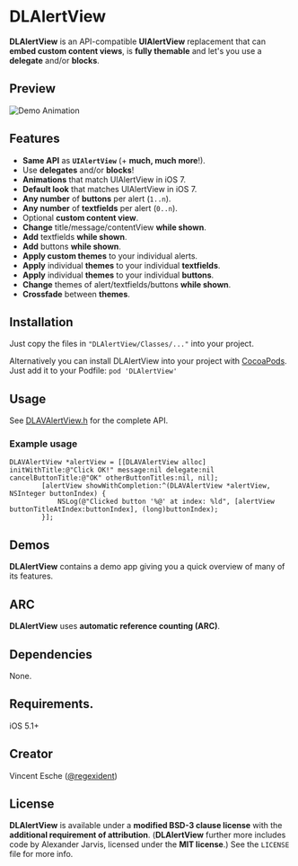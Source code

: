 # DLAlertView

**DLAlertView** is an API-compatible **UIAlertView** replacement that can **embed custom content views**, is **fully themable** and let's you use a **delegate** and/or **blocks**.

## Preview
![Demo Animation](preview.gif)

## Features

* **Same API** as **`UIAlertView`** (+ **much, much more**!).
* Use **delegates** and/or **blocks**!
* **Animations** that match UIAlertView in iOS 7.
* **Default look** that matches UIAlertView in iOS 7.
* **Any number** of **buttons** per alert (`1..n`).
* **Any number** of **textfields** per alert (`0..n`).
* Optional **custom content view**.
* **Change** title/message/contentView **while shown**.
* **Add** textfields **while shown**.
* **Add** buttons **while shown**.
* **Apply custom themes** to your individual alerts.
* **Apply** individual **themes** to your individual **textfields**.
* **Apply** individual **themes** to your individual **buttons**.
* **Change** themes of alert/textfields/buttons **while shown**.
* **Crossfade** between **themes**.

## Installation

Just copy the files in `"DLAlertView/Classes/..."` into your project.

Alternatively you can install DLAlertView into your project with [CocoaPods](http://cocoapods.org/).  
Just add it to your Podfile: `pod 'DLAlertView'`

## Usage

See [DLAVAlertView.h](DLAlertView/Classes/DLAVAlertView.h) for the complete API.

### Example usage

```objc
DLAVAlertView *alertView = [[DLAVAlertView alloc] initWithTitle:@"Click OK!" message:nil delegate:nil cancelButtonTitle:@"OK" otherButtonTitles:nil, nil];
		[alertView showWithCompletion:^(DLAVAlertView *alertView, NSInteger buttonIndex) {
			NSLog(@"Clicked button '%@' at index: %ld", [alertView buttonTitleAtIndex:buttonIndex], (long)buttonIndex);
		}];
```

## Demos

**DLAlertView** contains a demo app giving you a quick overview of many of its features.

## ARC

**DLAlertView** uses **automatic reference counting (ARC)**.

## Dependencies

None.

## Requirements.

iOS 5.1+

## Creator

Vincent Esche ([@regexident](http://twitter.com/regexident))

## License

**DLAlertView** is available under a **modified BSD-3 clause license** with the **additional requirement of attribution**. (**DLAlertView** further more includes code by Alexander Jarvis, licensed under the **MIT license**.) See the `LICENSE` file for more info.
